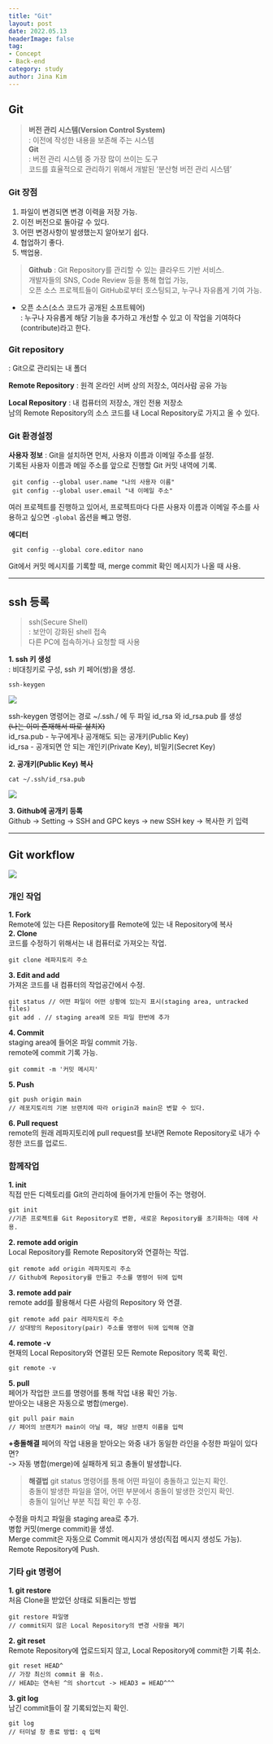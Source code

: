 ```yaml
---
title: "Git"
layout: post
date: 2022.05.13
headerImage: false
tag:
- Concept
- Back-end
category: study
author: Jina Kim
---
```


## Git
>**버전 관리 시스템(Version Control System)**  
    : 이전에 작성한 내용을 보존해 주는 시스템  
**Git**  
    : 버전 관리 시스템 중 가장 많이 쓰이는 도구  
    코드를 효율적으로 관리하기 위해서 개발된 ‘분산형 버전 관리 시스템’  

### Git 장점
1. 파일이 변경되면 변경 이력을 저장 가능.
2. 이전 버전으로 돌아갈 수 있다.
3. 어떤 변경사항이 발생했는지 알아보기 쉽다.
4. 협업하기 좋다.
5. 백업용.

>**Github**
     : Git Repository를 관리할 수 있는 클라우드 기반 서비스.  
개발자들의 SNS, Code Review 등을 통해 협업 가능,   
오픈 소스 프로젝트들이 GitHub로부터 호스팅되고, 누구나 자유롭게 기여 가능.  
- 오픈 소스(소스 코드가 공개된 소프트웨어)   
: 누구나 자유롭게 해당 기능을 추가하고 개선할 수 있고 이 작업을 기여하다(contribute)라고 한다.     

###  Git repository
: Git으로 관리되는 내 폴더  

**Remote Repository**
    : 원격 온라인 서버 상의 저장소, 여러사람 공유 가능  

**Local Repository**
    : 내 컴퓨터의 저장소, 개인 전용 저장소  
    남의 Remote Repository의 소스 코드를 내 Local Repository로 가지고 올 수 있다.   
    
### Git 환경설정

**사용자 정보**
    : Git을 설치하면 먼저, 사용자 이름과 이메일 주소를 설정.  
    기록된 사용자 이름과 메일 주소를 앞으로 진행할 Git 커밋 내역에 기록.  

```
 git config --global user.name "나의 사용자 이름"
 git config --global user.email "내 이메일 주소"
```
여러 프로젝트를 진행하고 있어서, 프로젝트마다 다른 사용자 이름과 이메일 주소를 사용하고 싶으면 `-global` 옵션을 빼고 명령.

**에디터**

``` 
 git config --global core.editor nano
```
Git에서 커밋 메시지를 기록할 때, merge commit 확인 메시지가 나올 때 사용.

------
## ssh 등록

>ssh(Secure Shell)  
    : 보안이 강화된 shell 접속  
    다른 PC에 접속하거나 요청할 때 사용  

**1. ssh 키 생성**   
    : 비대칭키로 구성, ssh 키 페어(쌍)을 생성.  

```
ssh-keygen
```
![](https://velog.velcdn.com/images/wlsk124/post/b266e4b1-ed4c-4802-830d-875e6a9057c6/image.png)

ssh-keygen 명령어는 경로 ~/.ssh./ 에 두 파일 id_rsa 와 id_rsa.pub 를 생성  
~~(나는 이미 존재해서 따로 설치X)~~   
id_rsa.pub - 누구에게나 공개해도 되는 공개키(Public Key)   
id_rsa - 공개되면 안 되는 개인키(Private Key), 비밀키(Secret Key)  


**2. 공개키(Public Key) 복사**  
```
cat ~/.ssh/id_rsa.pub
```
![](https://velog.velcdn.com/images/wlsk124/post/38fe19d2-8688-4b59-bb67-69aed4ab2b84/image.png)

**3. Github에 공개키 등록**    
Github -> Setting -> SSH and GPC keys -> new SSH key -> 복사한 키 입력   

------
## Git workflow  
![](https://velog.velcdn.com/images/wlsk124/post/95172501-d666-4203-971c-95ad3a4c1c7d/image.png)
### 개인 작업  
**1. Fork**  
Remote에 있는 다른 Repository를 Remote에 있는 내 Repository에 복사  
**2. Clone**  
코드를 수정하기 위해서는 내 컴퓨터로 가져오는 작업.  
```
git clone 레파지토리 주소
```
**3. Edit and add**    
가져온 코드를 내 컴퓨터의 작업공간에서 수정.  
```
git status // 어떤 파일이 어떤 상황에 있는지 표시(staging area, untracked files)
git add . // staging area에 모든 파일 한번에 추가
```
**4. Commit**  
staging area에 들어온 파일 commit 가능.  
remote에 commit 기록 가능.  
```
git commit -m '커밋 메시지'
``` 
**5. Push**    
```
git push origin main 
// 레포지토리의 기본 브랜치에 따라 origin과 main은 변할 수 있다.
```  
**6. Pull request**   
remote의 원래 레파지토리에 pull request를 보내면 Remote Repository로 내가 수정한 코드를 업로드.  

### 함께작업  
**1. init**  
직접 만든 디렉토리를 Git의 관리하에 들어가게 만들어 주는 명령어.   
```
git init 
//기존 프로젝트를 Git Repository로 변환, 새로운 Repository를 초기화하는 데에 사용.
```
**2. remote add origin**    
Local Repository를 Remote Repository와 연결하는 작업.  
```
git remote add origin 레파지토리 주소
// Github에 Repository를 만들고 주소를 명령어 뒤에 입력
```
**3. remote add pair**    
remote add를 활용해서 다른 사람의 Repository 와 연결.  
```
git remote add pair 레파지토리 주소
// 상대방의 Repository(pair) 주소를 명령어 뒤에 입력해 연결
```
**4. remote -v**   
현재의 Local Repository와 연결된 모든 Remote Repository 목록 확인.  
```
git remote -v
```
**5. pull**  
페어가 작업한 코드를 명령어를 통해 작업 내용 확인 가능.  
받아오는 내용은 자동으로 병합(merge).  
```
git pull pair main
// 페어의 브랜치가 main이 아닐 때, 해당 브랜치 이름을 입력
```

**+충돌해결**
페어의 작업 내용을 받아오는 와중 내가 동일한 라인을 수정한 파일이 있다면?  
-> 자동 병합(merge)에 실패하게 되고 충돌이 발생합니다.  

>**해결법**
git status 명령어를 통해 어떤 파일이 충돌하고 있는지 확인.  
충돌이 발생한 파일을 열어, 어떤 부분에서 충돌이 발생한 것인지 확인.  
충돌이 일어난 부분 직접 확인 후 수정.  

수정을 마치고 파일을 staging area로 추가.  
병합 커밋(merge commit)을 생성.   
Merge commit은 자동으로 Commit 메시지가 생성(직접 메시지 생성도 가능).  
Remote Repository에 Push.  

### 기타 git 명령어
**1. git restore**  
처음 Clone을 받았던 상태로 되돌리는 방법
```
git restore 파일명
// commit되지 않은 Local Repository의 변경 사항을 폐기
```
**2. git reset**  
Remote Repository에 업로드되지 않고, Local Repository에 commit한 기록 취소.
```
git reset HEAD^ 
// 가장 최신의 commit 을 취소.
// HEAD는 연속된 ^의 shortcut -> HEAD3 = HEAD^^^
```
**3. git log**  
남긴 commit들이 잘 기록되었는지 확인.
```
git log
// 터미널 창 종료 방법: q 입력
